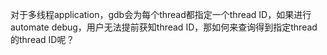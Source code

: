 对于多线程application，gdb会为每个thread都指定一个thread ID，如果进行automate debug，用户无法提前获知thread ID，那如何来查询得到指定thread的thread ID呢？

